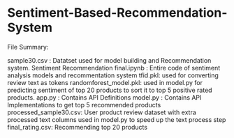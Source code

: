 # Sentiment-Based-Recommendation-System
File Summary:

sample30.csv : Datatset used for model building and Recommendation system.
Sentiment Recommendation final.ipynb : Entire code of sentiment analysis models and recommentation system 
tfid.pkl: used for converting review text as tokens
randomforest_model.pkl: used in model.py for predicting sentiment of top 20 products to sort it to top 5 positive rated products.
app.py : Contains API Definitions 
model.py : Contains API Implementations to get top 5 recommended products
processed_sample30.csv: User product review dataset with extra processed text columns used in model.py to speed up the text process step
final_rating.csv: Recommending top 20 products 
